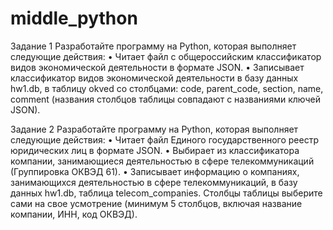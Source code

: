 # middle_python

Задание 1
 Разработайте программу на Python, которая выполняет
следующие действия:
• Читает файл с общероссийским классификатор видов
экономической деятельности в формате JSON.
• Записывает классификатор видов экономической деятельности
в базу данных hw1.db, в таблицу okved со столбцами: code,
parent_code, section, name, comment (названия столбцов
таблицы совпадают с названиями ключей JSON).

Задание 2
 Разработайте программу на Python, которая выполняет
следующие действия:
• Читает файл Единого государственного реестр юридических
лиц в формате JSON.
• Выбирает из классификатора компании, занимающиеся
деятельностью в сфере телекоммуникаций (Группировка
ОКВЭД 61).
• Записывает информацию о компаниях, занимающихся
деятельностью в сфере телекоммуникаций, в базу данных
hw1.db, таблица telecom_companies. Столбцы таблицы
выберите сами на свое усмотрение (минимум 5 столбцов,
включая название компании, ИНН, код ОКВЭД).
